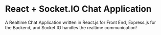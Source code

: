 # React + Socket.IO Chat Application

A Realtime Chat Application written in React.js for Front End, Express.js for the Backend, and Socket.IO handles the realtime communication!
